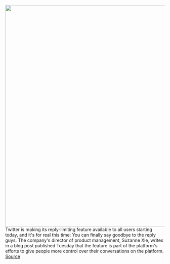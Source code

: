 <img src='https://cdn.vox-cdn.com/thumbor/h9CYBLHBn12fkqzdpE17gLCExvs=/0x0:1600x1600/1200x800/filters:focal(672x672:928x928)/cdn.vox-cdn.com/uploads/chorus_image/image/67188442/whocanreply.0.png' width='700px' /><br/>
Twitter is making its reply-limiting feature available to all users starting today, and it's for real this time: You can finally say goodbye to the reply guys. The company's director of product management, Suzanne Xie, writes in a blog post published Tuesday that the feature is part of the platform's efforts to give people more control over their conversations on the platform.
<a href='https://www.theverge.com/2020/8/11/21362514/twitter-reply-limiting-features-all-users-harassment-rollout-available-now'> Source <a/>